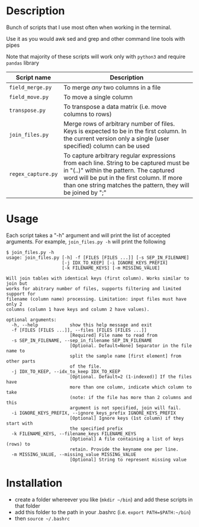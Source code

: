 
# Description
Bunch of scripts that I use most often when working in the terminal.  

Use it as you would awk sed and grep and other command line tools
with pipes

Note that majority of these scripts will work only with `python3` and 
require `pandas` library


| Script name | Description |
| --- | --- |
| `field_merge.py` | To merge *any* two columns in a file |
| `field_move.py` | To move a single column |
| `transpose.py`  | To transpose a data matrix (i.e. move columns to rows) |
| `join_files.py` | Merge rows of arbitrary number of files. Keys is expected to be in the first column. In the current version only a single (user specified) column can be used |
| `regex_capture.py` | To capture arbitrary regular expressions from each line. String to be captured must be in "(..)" within the pattern. The captured word will be put in the first column. If more than one string matches the pattern, they will be joined by ";" |

# Usage
Each script takes a "-h" argument and will print the list of accepted arguments.
For example, `join_files.py -h` will print the following
```
$ join_files.py -h
usage: join_files.py [-h] -f [FILES [FILES ...]] [-s SEP_IN_FILENAME]
                     [-j IDX_TO_KEEP] [-i IGNORE_KEYS_PREFIX]
                     [-k FILENAME_KEYS] [-m MISSING_VALUE]

Will join tables with identical keys (first column). Works similar to join but
works for abitrary number of files, supports filtering and limited support for
filename (column name) processing. Limitation: input files must have only 2
columns (column 1 have keys and column 2 have values).

optional arguments:
  -h, --help            show this help message and exit
  -f [FILES [FILES ...]], --files [FILES [FILES ...]]
                        [Required] File name to read from
  -s SEP_IN_FILENAME, --sep_in_filename SEP_IN_FILENAME
                        [Optional. Default=None] Separator in the file name to
                        split the sample name [first element] from other parts
                        of the file.
  -j IDX_TO_KEEP, --idx_to_keep IDX_TO_KEEP
                        [Optional. Default=2 (1-indexed)] If the files have
                        more than one column, indicate which column to take
                        (note: if the file has more than 2 columns and this
                        argument is not specified, join will fail.
  -i IGNORE_KEYS_PREFIX, --ignore_keys_prefix IGNORE_KEYS_PREFIX
                        [Optional] Ignore keys (1st column) if they start with
                        the specified prefix
  -k FILENAME_KEYS, --filename_keys FILENAME_KEYS
                        [Optional] A file containing a list of keys (rows) to
                        retain. Provide the keyname one per line.
  -m MISSING_VALUE, --missing_value MISSING_VALUE
                        [Optional] String to represent missing value
```

# Installation
* create a folder whereever you like (`mkdir ~/bin`) and add these scripts in that folder
* add this folder to the path in your .bashrc (i.e. `export PATH=$PATH:~/bin`)
* then `source ~/.bashrc`

